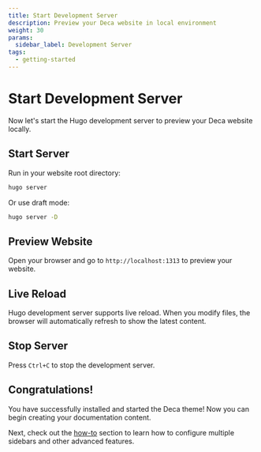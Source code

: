 ```yaml
---
title: Start Development Server
description: Preview your Deca website in local environment
weight: 30
params:
  sidebar_label: Development Server
tags:
  - getting-started
---
```


# Start Development Server

Now let's start the Hugo development server to preview your Deca website locally.

## Start Server

Run in your website root directory:

```bash
hugo server
```

Or use draft mode:

```bash
hugo server -D
```

## Preview Website

Open your browser and go to `http://localhost:1313` to preview your website.

## Live Reload

Hugo development server supports live reload. When you modify files, the browser will automatically refresh to show the latest content.

## Stop Server

Press `Ctrl+C` to stop the development server.

## Congratulations!

You have successfully installed and started the Deca theme! Now you can begin creating your documentation content.

Next, check out the [how-to](../../how-to) section to learn how to configure multiple sidebars and other advanced features.

